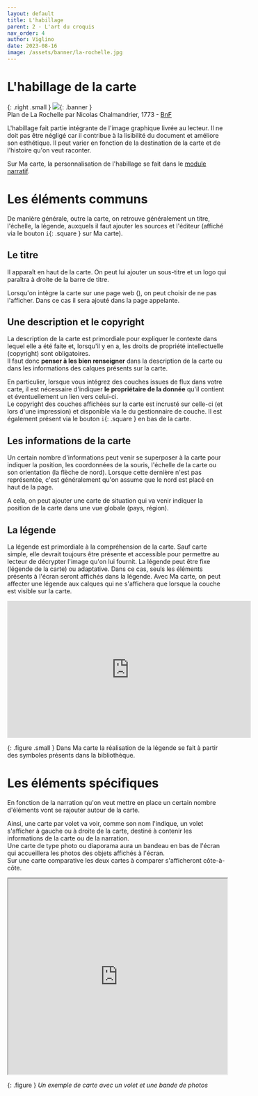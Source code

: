 ```yaml
---
layout: default
title: L'habillage
parent: 2 - L'art du croquis
nav_order: 4
author: Viglino
date: 2023-08-16
image: /assets/banner/la-rochelle.jpg
---
```

# L'habillage de la carte

{: .right .small }
![](/Macarte-MI/assets/banner/la-rochelle.jpg){: .banner }   
Plan de La Rochelle par Nicolas Chalmandrier, 1773 - [BnF](https://fr.wikipedia.org/wiki/Fichier:Plan_La_Rochelle_et_environs,_1773,_Nicolas_Chalmandrier,_BNF_Gallica.jpg)

L'habillage fait partie intégrante de l'image graphique livrée au lecteur. Il ne doit pas être négligé car il contribue à la lisibilité du document et améliore son esthétique. Il peut varier en fonction de la destination de la carte et de l'histoire qu'on veut raconter.   

Sur Ma carte, la personnalisation de l'habillage se fait dans le [module narratif](https://macarte.ign.fr/edition/narration/).

# Les éléments communs

De manière générale, outre la carte, on retrouve généralement un titre, l'échelle, la légende, auxquels il faut ajouter les sources et l'éditeur (affiché via le bouton `i`{: .square } sur Ma carte).

## Le titre

Il apparaît en haut de la carte. On peut lui ajouter un sous-titre et un logo qui paraîtra à droite de la barre de titre.

Lorsqu'on intègre la carte sur une page web (<i class="fi-share-alt"></i>), on peut choisir de ne pas l'afficher. Dans ce cas il sera ajouté dans la page appelante.

## Une description et le copyright 

La description de la carte est primordiale pour expliquer le contexte dans lequel elle a été faite et, lorsqu'il y en a, les droits de propriété intellectuelle (copyright) sont obligatoires.    
Il faut donc **penser à les bien renseigner** dans la description de la carte ou dans les informations des calques présents sur la carte.

En particulier, lorsque vous intégrez des couches issues de flux dans votre carte, il est nécessaire d'indiquer **le propriétaire de la donnée** qu'il contient et éventuellement un lien vers celui-ci.   
Le copyright des couches affichées sur la carte est incrusté sur celle-ci (et lors d'une impression) et disponible via le <i class="fi-info fi-fw"></i> du gestionnaire de couche. Il est également présent via le bouton `i`{: .square } en bas de la carte. 

## Les informations de la carte

Un certain nombre d'informations peut venir se superposer à la carte pour indiquer la position, les coordonnées de la souris, l'échelle de la carte ou son orientation (la flèche de nord). Lorsque cette dernière n'est pas représentée, c'est généralement qu'on assume que le nord est placé en haut de la page.

A cela, on peut ajouter une carte de situation qui va venir indiquer la position de la carte dans une vue globale (pays, région).

## La légende

La légende est primordiale à la compréhension de la carte. Sauf carte simple, elle devrait toujours être présente et accessible pour permettre au lecteur de décrypter l'image qu'on lui fournit. La légende peut être fixe (légende de la carte) ou adaptative. Dans ce cas, seuls les éléments présents à l'écran seront affichés dans la légende. Avec Ma carte, on peut affecter une légende aux calques qui ne s'affichera que lorsque la couche est visible sur la carte.

<iframe width="560" height="315" src="https://www.youtube.com/embed/F4P0JSpOu5U" title="YouTube video player" frameborder="0" allow="accelerometer; autoplay; clipboard-write; encrypted-media; gyroscope; picture-in-picture; web-share" allowfullscreen></iframe>

{: .figure .small }
Dans Ma carte la réalisation de la légende se fait à partir des symboles présents dans la bibliothèque.

# Les éléments spécifiques

En fonction de la narration qu'on veut mettre en place un certain nombre d'éléments vont se rajouter autour de la carte.

Ainsi, une carte par volet va voir, comme son nom l'indique, un volet s'afficher à gauche ou à droite de la carte, destiné à contenir les informations de la carte ou de la narration.   
Une carte de type photo ou diaporama aura un bandeau en bas de l'écran qui accueillera les photos des objets affichés à l'écran.   
Sur une carte comparative les deux cartes à comparer s'afficheront côte-à-côte.

<iframe src="https://macarte.ign.fr/carte/919231e3262504ae6680ed7a5352732d/Paris-d-autrefois?noZoom&gh=u09tvmtm-15" width="100%" height="450px"></iframe>

{: .figure }
*Un exemple de carte avec un volet et une bande de photos*